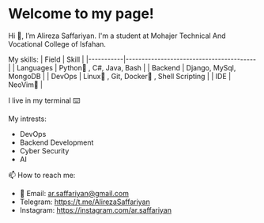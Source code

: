 # Welcome to my page! 

Hi 👋, I’m Alireza Saffariyan. I'm a student at Mohajer Technical And Vocational College of Isfahan.

My skills:
| Field     | Skill                                   |
|-----------|-----------------------------------------|
| Languages | Python🐍 , C#, Java, Bash                |
| Backend   | Django, MySql, MongoDB                  |
| DevOps    | Linux🐧 , Git, Docker🐳 , Shell Scripting |
| IDE       | NeoVim🗿                                 |

I live in my terminal ⌨️

My intrests:
- DevOps
- Backend Development
- Cyber Security
- AI

📫 How to reach me:
- 📧 Email: ar.saffariyan@gmail.com
- Telegram: https://t.me/AlirezaSaffariyan
- Instagram: https://instagram.com/ar.saffariyan

